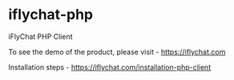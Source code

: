 iflychat-php
============

iFlyChat PHP Client

To see the demo of the product, please visit - https://iflychat.com

Installation steps - https://iflychat.com/installation-php-client
